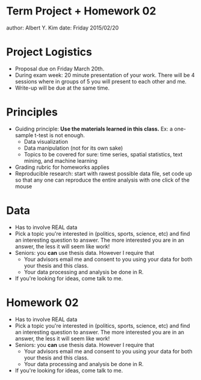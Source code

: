 Term Project + Homework 02
========================================================
author: Albert Y. Kim
date: Friday 2015/02/20







Project Logistics
========================================================

* Proposal due on Friday March 20th.
* During exam week: 20 minute presentation of your work.  There will be 4 sessions where in groups of 5 you will present to each other and me.
* Write-up will be due at the same time.




Principles
========================================================

* Guiding principle:  **Use the materials learned in this class.**  Ex:  a one-sample t-test is not enough.
    + Data visualization
    + Data manipulation (not for its own sake)
    + Topics to be covered for sure:  time series, spatial statistics, text mining, and machine learning
* Grading rubric for homeworks applies
* Reproducible research:  start with rawest possible data file, set code up so that any one can reproduce the entire analysis with one click of the mouse




Data
========================================================

* Has to involve REAL data
* Pick a topic you're interested in (politics, sports, science, etc) and find an interesting question to answer.  The more interested you are in an answer, the less it will seem like work!
* Seniors:  you **can** use thesis data.  However I require that
    + Your advisors email me and consent to you using your data for both your thesis and this class.
    + Your data processing and analysis be done in R.
* If you're looking for ideas, come talk to me.




Homework 02
========================================================

* Has to involve REAL data
* Pick a topic you're interested in (politics, sports, science, etc) and find an interesting question to answer.  The more interested you are in an answer, the less it will seem like work!
* Seniors:  you **can** use thesis data.  However I require that
    + Your advisors email me and consent to you using your data for both your thesis and this class.
    + Your data processing and analysis be done in R.
* If you're looking for ideas, come talk to me.



